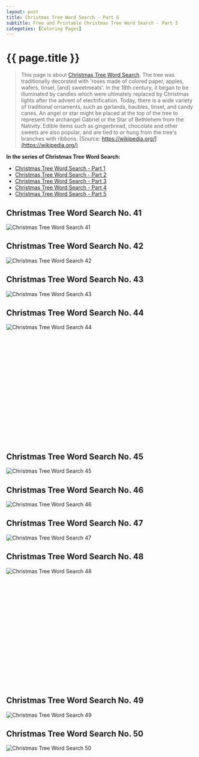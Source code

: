 ```yaml
---
layout: post
title: Christmas Tree Word Search - Part 5
subtitle: Free and Printable Christmas Tree Word Search - Part 5
categoties: [Coloring Pages]
---
```

{{ page.title }}
================
> This page is about [Christmas Tree Word Search](https://freecoloringpages.github.io/). The tree was traditionally decorated with 'roses made of colored paper, apples, wafers, tinsel, [and] sweetmeats'. In the 18th century, it began to be illuminated by candles which were ultimately replaced by Christmas lights after the advent of electrification. Today, there is a wide variety of traditional ornaments, such as garlands, baubles, tinsel, and candy canes. An angel or star might be placed at the top of the tree to represent the archangel Gabriel or the Star of Bethlehem from the Nativity. Edible items such as gingerbread, chocolate and other sweets are also popular, and are tied to or hung from the tree's branches with ribbons. [Source: https://wikipedia.org/](https://wikipedia.org/)

**In the series of Christmas Tree Word Search:**

* [Christmas Tree Word Search - Part 1](https://freecoloringpages.github.io/2017/11/21/Christmas-Tree-Word-Search-part-1.html)
* [Christmas Tree Word Search - Part 2](https://freecoloringpages.github.io/2017/11/21/Christmas-Tree-Word-Search-part-2.html)
* [Christmas Tree Word Search - Part 3](https://freecoloringpages.github.io/2017/11/21/Christmas-Tree-Word-Search-part-3.html)
* [Christmas Tree Word Search - Part 4](https://freecoloringpages.github.io/2017/11/21/Christmas-Tree-Word-Search-part-4.html)
* [Christmas Tree Word Search - Part 5](https://freecoloringpages.github.io/2017/11/21/Christmas-Tree-Word-Search-part-5.html)

## Christmas Tree Word Search No. 41
![Christmas Tree Word Search 41](https://freecoloringpages.github.io/img/Christmas-Tree-Word-Search%20(41).jpg "Christmas Tree Word Search 41")

## Christmas Tree Word Search No. 42
![Christmas Tree Word Search 42](https://freecoloringpages.github.io/img/Christmas-Tree-Word-Search%20(42).jpg "Christmas Tree Word Search 42")

## Christmas Tree Word Search No. 43
![Christmas Tree Word Search 43](https://freecoloringpages.github.io/img/Christmas-Tree-Word-Search%20(43).jpg "Christmas Tree Word Search 43")

## Christmas Tree Word Search No. 44
![Christmas Tree Word Search 44](https://freecoloringpages.github.io/img/Christmas-Tree-Word-Search%20(44).jpg "Christmas Tree Word Search 44")

<script async src="//pagead2.googlesyndication.com/pagead/js/adsbygoogle.js"></script><!-- Texxtonly --><ins class="adsbygoogle" style="display:inline-block;width:336px;height:280px" data-ad-client="ca-pub-6753140515841889" data-ad-slot="3207852233"></ins><script>(adsbygoogle = window.adsbygoogle || []).push({}); </script>

## Christmas Tree Word Search No. 45
![Christmas Tree Word Search 45](https://freecoloringpages.github.io/img/Christmas-Tree-Word-Search%20(45).jpg "Christmas Tree Word Search 45")

## Christmas Tree Word Search No. 46
![Christmas Tree Word Search 46](https://freecoloringpages.github.io/img/Christmas-Tree-Word-Search%20(46).jpg "Christmas Tree Word Search 46")

## Christmas Tree Word Search No. 47
![Christmas Tree Word Search 47](https://freecoloringpages.github.io/img/Christmas-Tree-Word-Search%20(47).jpg "Christmas Tree Word Search 47")

## Christmas Tree Word Search No. 48
![Christmas Tree Word Search 48](https://freecoloringpages.github.io/img/Christmas-Tree-Word-Search%20(48).jpg "Christmas Tree Word Search 48")

<script async src="//pagead2.googlesyndication.com/pagead/js/adsbygoogle.js"></script><!-- Texxtonly --><ins class="adsbygoogle" style="display:inline-block;width:336px;height:280px" data-ad-client="ca-pub-6753140515841889" data-ad-slot="3207852233"></ins><script>(adsbygoogle = window.adsbygoogle || []).push({}); </script>

## Christmas Tree Word Search No. 49
![Christmas Tree Word Search 49](https://freecoloringpages.github.io/img/Christmas-Tree-Word-Search%20(49).jpg "Christmas Tree Word Search 49")

## Christmas Tree Word Search No. 50
![Christmas Tree Word Search 50](https://freecoloringpages.github.io/img/Christmas-Tree-Word-Search%20(50).jpg "Christmas Tree Word Search 50")

